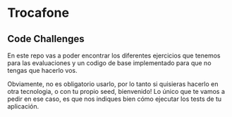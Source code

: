 # Trocafone

## Code Challenges

En este repo vas a poder encontrar los diferentes ejercicios que tenemos para las evaluaciones y un codigo de base implementado para que no tengas que hacerlo vos.

Obviamente, no es obligatorio usarlo, por lo tanto si quisieras hacerlo en otra tecnologia, o con tu propio seed, bienvenido!
Lo único que te vamos a pedir en ese caso, es que nos indiques bien cómo ejecutar los tests de tu aplicación.